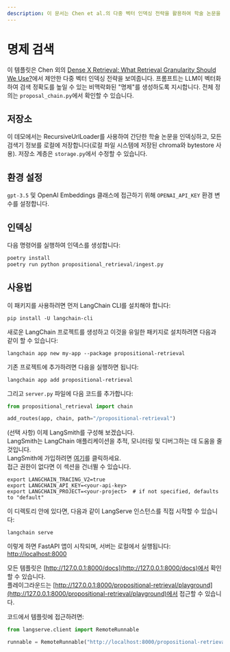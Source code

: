 ```yaml
---
description: 이 문서는 Chen et al.의 다중 벡터 인덱싱 전략을 활용하여 학술 논문을 인덱싱하고 검색 정확도를 높이는 방법을 설명합니다.
---
```


# 명제 검색

이 템플릿은 Chen 외의 [Dense X Retrieval: What Retrieval Granularity Should We Use?](https://arxiv.org/abs/2312.06648)에서 제안한 다중 벡터 인덱싱 전략을 보여줍니다. 프롬프트는 LLM이 벡터화하여 검색 정확도를 높일 수 있는 비맥락화된 "명제"를 생성하도록 지시합니다. 전체 정의는 `proposal_chain.py`에서 확인할 수 있습니다.

## 저장소

이 데모에서는 RecursiveUrlLoader를 사용하여 간단한 학술 논문을 인덱싱하고, 모든 검색기 정보를 로컬에 저장합니다(로컬 파일 시스템에 저장된 chroma와 bytestore 사용). 저장소 계층은 `storage.py`에서 수정할 수 있습니다.

## 환경 설정

`gpt-3.5` 및 OpenAI Embeddings 클래스에 접근하기 위해 `OPENAI_API_KEY` 환경 변수를 설정합니다.

## 인덱싱

다음 명령어를 실행하여 인덱스를 생성합니다:

```python
poetry install
poetry run python propositional_retrieval/ingest.py
```


## 사용법

이 패키지를 사용하려면 먼저 LangChain CLI를 설치해야 합니다:

```shell
pip install -U langchain-cli
```


새로운 LangChain 프로젝트를 생성하고 이것을 유일한 패키지로 설치하려면 다음과 같이 할 수 있습니다:

```shell
langchain app new my-app --package propositional-retrieval
```


기존 프로젝트에 추가하려면 다음을 실행하면 됩니다:

```shell
langchain app add propositional-retrieval
```


그리고 `server.py` 파일에 다음 코드를 추가합니다:

```python
from propositional_retrieval import chain

add_routes(app, chain, path="/propositional-retrieval")
```


(선택 사항) 이제 LangSmith를 구성해 보겠습니다.  
LangSmith는 LangChain 애플리케이션을 추적, 모니터링 및 디버그하는 데 도움을 줄 것입니다.  
LangSmith에 가입하려면 [여기](https://smith.langchain.com/)를 클릭하세요.  
접근 권한이 없다면 이 섹션을 건너뛸 수 있습니다.

```shell
export LANGCHAIN_TRACING_V2=true
export LANGCHAIN_API_KEY=<your-api-key>
export LANGCHAIN_PROJECT=<your-project>  # if not specified, defaults to "default"
```


이 디렉토리 안에 있다면, 다음과 같이 LangServe 인스턴스를 직접 시작할 수 있습니다:

```shell
langchain serve
```


이렇게 하면 FastAPI 앱이 시작되며, 서버는 로컬에서 실행됩니다:  
[http://localhost:8000](http://localhost:8000)

모든 템플릿은 [http://127.0.0.1:8000/docs](http://127.0.0.1:8000/docs)에서 확인할 수 있습니다.  
플레이그라운드는 [http://127.0.0.1:8000/propositional-retrieval/playground](http://127.0.0.1:8000/propositional-retrieval/playground)에서 접근할 수 있습니다.

코드에서 템플릿에 접근하려면:

```python
from langserve.client import RemoteRunnable

runnable = RemoteRunnable("http://localhost:8000/propositional-retrieval")
```